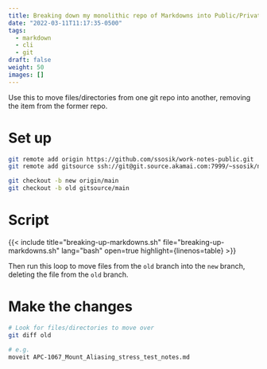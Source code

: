 ```yaml
---
title: Breaking down my monolithic repo of Markdowns into Public/Private, Work/Personal
date: "2022-03-11T11:17:35-0500"
tags:
  - markdown
  - cli
  - git
draft: false
weight: 50
images: []
---
```


Use this to move files/directories from one git repo into another, removing the
item from the former repo.

# Set up
```bash
git remote add origin https://github.com/ssosik/work-notes-public.git
git remote add gitsource ssh://git@git.source.akamai.com:7999/~ssosik/notes.git

git checkout -b new origin/main
git checkout -b old gitsource/main
```

# Script
{{< include title="breaking-up-markdowns.sh" file="breaking-up-markdowns.sh" lang="bash" open=true highlight={linenos=table} >}}

Then run this loop to move files from the `old` branch into the `new`
branch, deleting the file from the `old` branch.

# Make the changes
```bash
# Look for files/directories to move over
git diff old

# e.g.
moveit APC-1067_Mount_Aliasing_stress_test_notes.md
```
